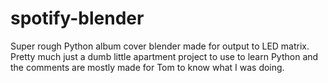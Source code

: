# spotify-blender
Super rough Python album cover blender made for output to LED matrix. Pretty much just a dumb little apartment project to use to learn Python and the comments are mostly made for Tom to know what I was doing.

